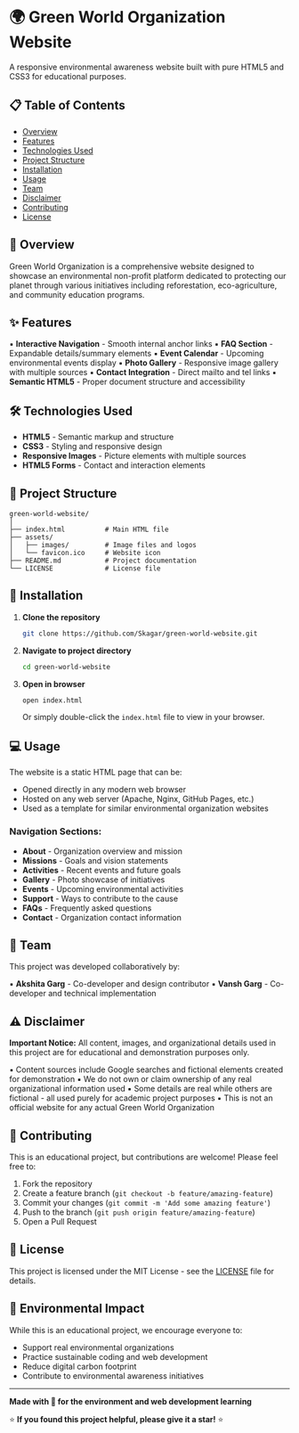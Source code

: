 # 🌍 Green World Organization Website

A responsive environmental awareness website built with pure HTML5 and CSS3 for educational purposes.

## 📋 Table of Contents
- [Overview](#overview)
- [Features](#features)
- [Technologies Used](#technologies-used)
- [Project Structure](#project-structure)
- [Installation](#installation)
- [Usage](#usage)
- [Team](#team)
- [Disclaimer](#disclaimer)
- [Contributing](#contributing)
- [License](#license)

## 🌿 Overview

Green World Organization is a comprehensive website designed to showcase an environmental non-profit platform dedicated to protecting our planet through various initiatives including reforestation, eco-agriculture, and community education programs.

## ✨ Features
▪️ **Interactive Navigation** - Smooth internal anchor links
▪️ **FAQ Section** - Expandable details/summary elements
▪️ **Event Calendar** - Upcoming environmental events display
▪️ **Photo Gallery** - Responsive image gallery with multiple sources
▪️ **Contact Integration** - Direct mailto and tel links
▪️ **Semantic HTML5** - Proper document structure and accessibility

## 🛠️ Technologies Used

- **HTML5** - Semantic markup and structure
- **CSS3** - Styling and responsive design
- **Responsive Images** - Picture elements with multiple sources
- **HTML5 Forms** - Contact and interaction elements

## 📁 Project Structure

```
green-world-website/
│
├── index.html          # Main HTML file
├── assets/
│   ├── images/         # Image files and logos
│   └── favicon.ico     # Website icon
├── README.md           # Project documentation
└── LICENSE             # License file
```

## 🚀 Installation

1. **Clone the repository**
   ```bash
   git clone https://github.com/Skagar/green-world-website.git
   ```

2. **Navigate to project directory**
   ```bash
   cd green-world-website
   ```

3. **Open in browser**
   ```bash
   open index.html
   ```
   Or simply double-click the `index.html` file to view in your browser.

## 💻 Usage

The website is a static HTML page that can be:
- Opened directly in any modern web browser
- Hosted on any web server (Apache, Nginx, GitHub Pages, etc.)
- Used as a template for similar environmental organization websites

### Navigation Sections:
- **About** - Organization overview and mission
- **Missions** - Goals and vision statements
- **Activities** - Recent events and future goals
- **Gallery** - Photo showcase of initiatives
- **Events** - Upcoming environmental activities
- **Support** - Ways to contribute to the cause
- **FAQs** - Frequently asked questions
- **Contact** - Organization contact information

## 👥 Team

This project was developed collaboratively by:

▪️ **Akshita Garg** - Co-developer and design contributor
▪️ **Vansh Garg** - Co-developer and technical implementation

## ⚠️ Disclaimer

**Important Notice:** All content, images, and organizational details used in this project are for educational and demonstration purposes only. 

▪️ Content sources include Google searches and fictional elements created for demonstration
▪️ We do not own or claim ownership of any real organizational information used
▪️ Some details are real while others are fictional - all used purely for academic project purposes
▪️ This is not an official website for any actual Green World Organization

## 🤝 Contributing

This is an educational project, but contributions are welcome! Please feel free to:

1. Fork the repository
2. Create a feature branch (`git checkout -b feature/amazing-feature`)
3. Commit your changes (`git commit -m 'Add some amazing feature'`)
4. Push to the branch (`git push origin feature/amazing-feature`)
5. Open a Pull Request

## 📄 License

This project is licensed under the MIT License - see the [LICENSE](LICENSE) file for details.

## 🌱 Environmental Impact

While this is an educational project, we encourage everyone to:
- Support real environmental organizations
- Practice sustainable coding and web development
- Reduce digital carbon footprint
- Contribute to environmental awareness initiatives

---

**Made with 💚 for the environment and web development learning**

⭐ **If you found this project helpful, please give it a star!** ⭐
